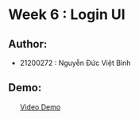 # Week 6 : Login UI
## Author: 
- 21200272 : Nguyễn Đức Việt Bình

## Demo: 
  <ol>
    <a href="https://github.com/VietBinhNe/Android/blob/main/Week6_LoginUI/demo.mp4">Video Demo</a>
  </ol>
